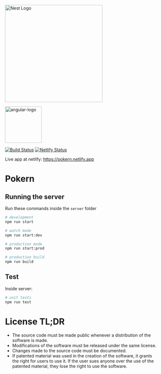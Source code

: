 
<a href="http://nestjs.com/" target="blank"><img src="https://nestjs.com/img/logo_text.svg" width="320" alt="Nest Logo" /></a>


<a href="https://angular.io/" target="blank"><img src="https://angular.io/assets/images/logos/angular/angular.svg" alt="angular-logo" width="120px" height="120px"/></a>
 
[![Build Status](https://travis-ci.com/drdreo/poker.svg?branch=master)](https://travis-ci.com/drdreo/poker)
[![Netlify Status](https://api.netlify.com/api/v1/badges/ba84f3f4-6438-4553-83e3-f9e8198dd9a1/deploy-status)](https://app.netlify.com/sites/pokern/deploys) 


Live app at netlify: https://pokern.netlify.app

# Pokern

## Running the server
Run these commands inside the `server` folder

```bash
# development
npm run start

# watch mode
npm run start:dev

# production mode
npm run start:prod

# production build
npm run build
```

## Test

Inside server: 
```bash
# unit tests
npm run test
```

# License TL;DR
- The source code must be made public whenever a distribution of the software is made.
- Modifications of the software must be released under the same license.
- Changes made to the source code must be documented.
- If patented material was used in the creation of the software, it grants the right for users to use it. If the user sues anyone over the use of the patented material, they lose the right to use the software. 

